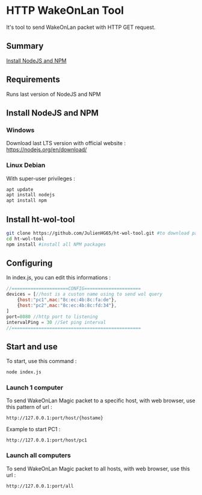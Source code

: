 # HTTP WakeOnLan Tool
It's tool to send WakeOnLan packet with HTTP GET request.

## Summary
[Install NodeJS and NPM](#InstallNJSNPM) 

## Requirements
Runs last version of NodeJS and NPM

## Install NodeJS and NPM <a id="InstallNJSNPM"></a>
### Windows
Download last LTS version with official website : https://nodejs.org/en/download/
### Linux Debian
With super-user privileges : 
```sh
apt update
apt install nodejs
apt install npm
```

## Install ht-wol-tool
```sh
git clone https://github.com/JulienHG65/ht-wol-tool.git #to download package
cd ht-wol-tool 
npm install #install all NPM packages
```

## Configuring
In index.js, you can edit this informations : 
```js
//=====================CONFIG=====================
devices = [//host is a custon name using to send wol query
    {host:"pc1",mac:"8c:ec:4b:8c:fa:de"},
    {host:"pc2",mac:"8c:ec:4b:8c:fd:34"},
]
port=8080 //http port to listening
intervalPing = 30 //Set ping interval
//================================================

```

## Start and use
To start, use this command :
```sh
node index.js
```

### Launch 1 computer
To send WakeOnLan Magic packet to a specific host, with web browser, use this pattern of url : 
```
http://127.0.0.1:port/host/{hostame}
```
Example to start PC1 : 
```
http://127.0.0.1:port/host/pc1
```
### Launch all computers
To send WakeOnLan Magic packet to all hosts, with web browser, use this url : 
```
http://127.0.0.1:port/all
```
